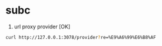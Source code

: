 # subc

1. url proxy provider [OK]

```bash
curl http://127.0.0.1:3078/provider?re=%E9%A6%99%E6%B8%AF
```
